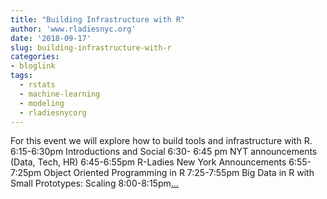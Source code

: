 ```yaml
---
title: "Building Infrastructure with R"
author: 'www.rladiesnyc.org'
date: '2018-09-17'
slug: building-infrastructure-with-r
categories:
- bloglink
tags:
  - rstats
  - machine-learning
  - modeling
  - rladiesnycorg
---
```


For this event we will explore how to build tools and infrastructure with R. 6:15-6:30pm Introductions and Social 6:30- 6:45 pm NYT announcements (Data, Tech, HR) 6:45-6:55pm R-Ladies New York Announcements 6:55-7:25pm Object Oriented Programming in R 7:25-7:55pm Big Data in R with Small Prototypes: Scaling 8:00-8:15pm[... <i class="fas fa-external-link-alt"></i>](http://www.rladiesnyc.org/post/building-infrastructure-with-r/)

